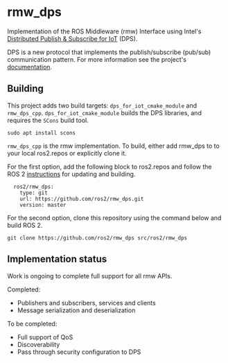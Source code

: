 # rmw_dps
Implementation of the ROS Middleware (rmw) Interface using Intel's [Distributed Publish &amp; Subscribe for IoT](https://github.com/intel/dps-for-iot) (DPS).

DPS is a new protocol that implements the publish/subscribe (pub/sub) communication pattern.  For more information see the project's [documentation](https://intel.github.io/dps-for-iot/).

## Building
This project adds two build targets: `dps_for_iot_cmake_module` and `rmw_dps_cpp`.  `dps_for_iot_cmake_module` builds the DPS libraries, and requires the `SCons` build tool.
```
sudo apt install scons
```
`rmw_dps_cpp` is the rmw implementation.  To build, either add rmw_dps to to your local ros2.repos or explicitly clone it.

For the first option, add the following block to ros2.repos and follow the ROS 2 [instructions](https://github.com/ros2/ros2/wiki/Maintaining-a-Source-Checkout) for updating and building.
```
  ros2/rmw_dps:
    type: git
    url: https://github.com/ros2/rmw_dps.git
    version: master
```

For the second option, clone this repository using the command below and build ROS 2.
```
git clone https://github.com/ros2/rmw_dps src/ros2/rmw_dps
```

## Implementation status
Work is ongoing to complete full support for all rmw APIs.

Completed:
- Publishers and subscribers, services and clients
- Message serialization and deserialization

To be completed:
- Full support of QoS
- Discoverability
- Pass through security configuration to DPS
